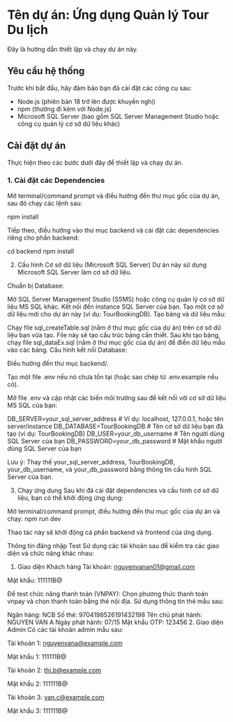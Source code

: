 
# Tên dự án: Ứng dụng Quản lý Tour Du lịch

Đây là hướng dẫn thiết lập và chạy dự án này.

## Yêu cầu hệ thống

Trước khi bắt đầu, hãy đảm bảo bạn đã cài đặt các công cụ sau:

* Node.js (phiên bản 18 trở lên được khuyến nghị)
* npm (thường đi kèm với Node.js)
* Microsoft SQL Server (bao gồm SQL Server Management Studio hoặc công cụ quản lý cơ sở dữ liệu khác)

## Cài đặt dự án

Thực hiện theo các bước dưới đây để thiết lập và chạy dự án.

### 1. Cài đặt các Dependencies

Mở terminal/command prompt và điều hướng đến thư mục gốc của dự án, sau đó chạy các lệnh sau:

npm install

Tiếp theo, điều hướng vào thư mục backend và cài đặt các dependencies riêng cho phần backend:

cd backend
npm install

2. Cấu hình Cơ sở dữ liệu (Microsoft SQL Server)
Dự án này sử dụng Microsoft SQL Server làm cơ sở dữ liệu.

Chuẩn bị Database:

Mở SQL Server Management Studio (SSMS) hoặc công cụ quản lý cơ sở dữ liệu MS SQL khác.
Kết nối đến instance SQL Server của bạn.
Tạo một cơ sở dữ liệu mới cho dự án này (ví dụ: TourBookingDB).
Tạo bảng và dữ liệu mẫu:

Chạy file sql_createTable.sql (nằm ở thư mục gốc của dự án) trên cơ sở dữ liệu bạn vừa tạo. File này sẽ tạo cấu trúc bảng cần thiết.
Sau khi tạo bảng, chạy file sql_dataEx.sql (nằm ở thư mục gốc của dự án) để điền dữ liệu mẫu vào các bảng.
Cấu hình kết nối Database:

Điều hướng đến thư mục backend/.

Tạo một file .env nếu nó chưa tồn tại (hoặc sao chép từ .env.example nếu có).

Mở file .env và cập nhật các biến môi trường sau để kết nối với cơ sở dữ liệu MS SQL của bạn:

DB_SERVER=your_sql_server_address  # Ví dụ: localhost, 127.0.0.1, hoặc tên server/instance
DB_DATABASE=TourBookingDB         # Tên cơ sở dữ liệu bạn đã tạo (ví dụ: TourBookingDB)
DB_USER=your_db_username          # Tên người dùng SQL Server của bạn
DB_PASSWORD=your_db_password      # Mật khẩu người dùng SQL Server của bạn

Lưu ý: Thay thế your_sql_server_address, TourBookingDB, your_db_username, và your_db_password bằng thông tin cấu hình SQL Server của bạn.

3. Chạy ứng dụng
Sau khi đã cài đặt dependencies và cấu hình cơ sở dữ liệu, bạn có thể khởi động ứng dụng:

Mở terminal/command prompt, điều hướng đến thư mục gốc của dự án và chạy: npm run dev

Thao tác này sẽ khởi động cả phần backend và frontend của ứng dụng.

Thông tin đăng nhập Test
Sử dụng các tài khoản sau để kiểm tra các giao diện và chức năng khác nhau:

1. Giao diện Khách hàng
Tài khoản: nguyenvanan01@gmail.com

Mật khẩu: 111111B@

Để test chức năng thanh toán (VNPAY):
Chọn phương thức thanh toán vnpay và chọn thanh toán bằng thẻ nội địa. Sử dụng thông tin thẻ mẫu sau:

Ngân hàng: NCB
Số thẻ: 9704198526191432198
Tên chủ phát hành: NGUYEN VAN A
Ngày phát hành: 07/15
Mật khẩu OTP: 123456
2. Giao diện Admin
Có các tài khoản admin mẫu sau:

Tài khoản 1: nguyenvana@example.com

Mật khẩu 1: 111111B@

Tài khoản 2: thi.b@example.com

Mật khẩu 2: 111111B@

Tài khoản 3: van.c@example.com

Mật khẩu 3: 111111B@